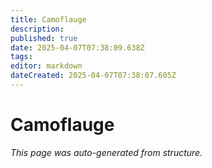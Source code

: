 ```yaml
---
title: Camoflauge
description: 
published: true
date: 2025-04-07T07:38:09.638Z
tags: 
editor: markdown
dateCreated: 2025-04-07T07:38:07.605Z
---
```


# Camoflauge

*This page was auto-generated from structure.*